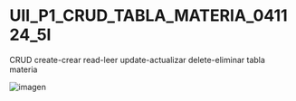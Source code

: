 # UII_P1_CRUD_TABLA_MATERIA_041124_5I
 CRUD create-crear read-leer update-actualizar delete-eliminar tabla materia
 
![imagen](https://github.com/user-attachments/assets/3fb8245a-4def-4617-8a5c-b25cc7a48173)


